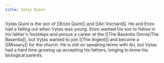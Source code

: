 ```yaml
---
title: Vytas Quint
---
```


Vytas Quint is the son of [[Enzo Quint]] and [[Ari Vochard]]. He and Enzo had a falling out when Vytas was young. Enzo wanted his son to follow in his father's footsteps and persue a career at the [[The Basentia Omnia|The Basentia]], but Vytas wanted to join [[The Argent]] and become a [[Missary]] for the church. He is still on speaking terms with Ari, but Vytas had a hard time growing up accepting his fathers, longing to know his biological parents.